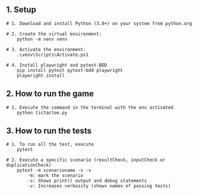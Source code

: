 ## 1. Setup
    # 1. Download and install Python (3.8+) on your system from python.org

    # 2. Create the virtual environment:
        python -m venv venv

    # 3. Activate the environment:
        .\venv\Scripts\Activate.ps1

    # 4. Install playwright and pytest-BDD
        pip install pytest pytest-bdd playwright
        playwright install

## 2. How to run the game
    # 1. Execute the command in the terminal with the env activated
        python tictactoe.py
    
## 3. How to run the tests
    # 1. To run all the test, execute
        pytest

    # 2. Execute a specific scenario (resultCheck, inputCheck or duplicationCheck)
        pytest -m scenarioname -s -v
            -m: mark the scenario
            -s: Shows print() output and debug statements
            -v: Increases verbosity (shows names of passing tests)

